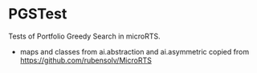 # PGSTest

Tests of Portfolio Greedy Search in microRTS.

- maps and classes from ai.abstraction and ai.asymmetric copied from https://github.com/rubensolv/MicroRTS
